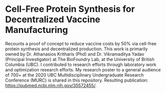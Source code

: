 # Cell-Free Protein Synthesis for Decentralized Vaccine Manufacturing
Recounts a proof of concept to reduce vaccine costs by 50% via cell-free protein synthesis and decentralized production.
This work is primarily owned by Dr. Athanasios Kritharis (Phd) and Dr. Vikramaditya Yadav (Principal Investigator) at The BioFoundry Lab, at the University of British Columbia (UBC).
I contributed to research efforts through laboratory work and optimization research efforts. 
My research poster to a general audience of 700+ at the 2020 UBC Multidisciplinary Undergraduate Research Conference (MURC) is shared in this repository.
Resulting publication: https://pubmed.ncbi.nlm.nih.gov/35572455/.
